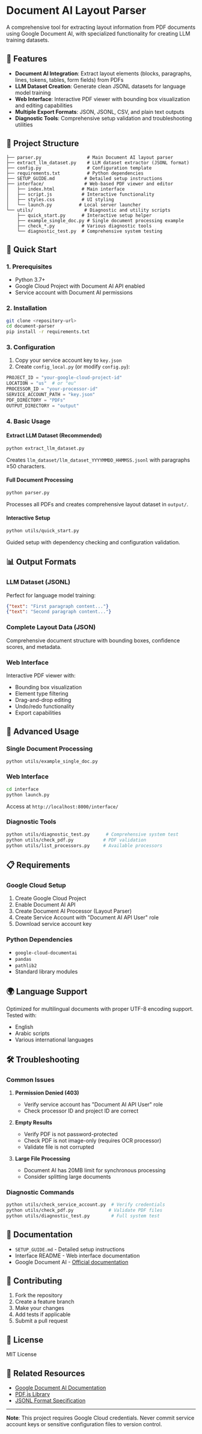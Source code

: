 # Document AI Layout Parser

A comprehensive tool for extracting layout information from PDF documents using Google Document AI, with specialized functionality for creating LLM training datasets.

## 🚀 Features

- **Document AI Integration**: Extract layout elements (blocks, paragraphs, lines, tokens, tables, form fields) from PDFs
- **LLM Dataset Creation**: Generate clean JSONL datasets for language model training
- **Web Interface**: Interactive PDF viewer with bounding box visualization and editing capabilities
- **Multiple Export Formats**: JSON, JSONL, CSV, and plain text outputs
- **Diagnostic Tools**: Comprehensive setup validation and troubleshooting utilities

## 📁 Project Structure

```
├── parser.py                 # Main Document AI layout parser
├── extract_llm_dataset.py    # LLM dataset extractor (JSONL format)
├── config.py                 # Configuration template
├── requirements.txt          # Python dependencies
├── SETUP_GUIDE.md           # Detailed setup instructions
├── interface/               # Web-based PDF viewer and editor
│   ├── index.html          # Main interface
│   ├── script.js           # Interactive functionality
│   ├── styles.css          # UI styling
│   └── launch.py          # Local server launcher
└── utils/                   # Diagnostic and utility scripts
    ├── quick_start.py      # Interactive setup helper
    ├── example_single_doc.py # Single document processing example
    ├── check_*.py          # Various diagnostic tools
    └── diagnostic_test.py  # Comprehensive system testing
```

## 🎯 Quick Start

### 1. Prerequisites

- Python 3.7+
- Google Cloud Project with Document AI API enabled
- Service account with Document AI permissions

### 2. Installation

```bash
git clone <repository-url>
cd document-parser
pip install -r requirements.txt
```

### 3. Configuration

1. Copy your service account key to `key.json`
2. Create `config_local.py` (or modify `config.py`):

```python
PROJECT_ID = "your-google-cloud-project-id"
LOCATION = "us"  # or "eu"
PROCESSOR_ID = "your-processor-id"
SERVICE_ACCOUNT_PATH = "key.json"
PDF_DIRECTORY = "PDFs"
OUTPUT_DIRECTORY = "output"
```

### 4. Basic Usage

#### Extract LLM Dataset (Recommended)
```bash
python extract_llm_dataset.py
```
Creates `llm_dataset/llm_dataset_YYYYMMDD_HHMMSS.jsonl` with paragraphs ≥50 characters.

#### Full Document Processing
```bash
python parser.py
```
Processes all PDFs and creates comprehensive layout dataset in `output/`.

#### Interactive Setup
```bash
python utils/quick_start.py
```
Guided setup with dependency checking and configuration validation.

## 📊 Output Formats

### LLM Dataset (JSONL)
Perfect for language model training:
```json
{"text": "First paragraph content..."}
{"text": "Second paragraph content..."}
```

### Complete Layout Data (JSON)
Comprehensive document structure with bounding boxes, confidence scores, and metadata.

### Web Interface
Interactive PDF viewer with:
- Bounding box visualization
- Element type filtering
- Drag-and-drop editing
- Undo/redo functionality
- Export capabilities

## 🔧 Advanced Usage

### Single Document Processing
```bash
python utils/example_single_doc.py
```

### Web Interface
```bash
cd interface
python launch.py
```
Access at `http://localhost:8000/interface/`

### Diagnostic Tools
```bash
python utils/diagnostic_test.py      # Comprehensive system test
python utils/check_pdf.py           # PDF validation
python utils/list_processors.py     # Available processors
```

## 📋 Requirements

### Google Cloud Setup
1. Create Google Cloud Project
2. Enable Document AI API
3. Create Document AI Processor (Layout Parser)
4. Create Service Account with "Document AI API User" role
5. Download service account key

### Python Dependencies
- `google-cloud-documentai`
- `pandas`
- `pathlib2`
- Standard library modules

## 🌍 Language Support

Optimized for multilingual documents with proper UTF-8 encoding support. Tested with:
- English
- Arabic scripts
- Various international languages

## 🛠️ Troubleshooting

### Common Issues

1. **Permission Denied (403)**
   - Verify service account has "Document AI API User" role
   - Check processor ID and project ID are correct

2. **Empty Results**
   - Verify PDF is not password-protected
   - Check PDF is not image-only (requires OCR processor)
   - Validate file is not corrupted

3. **Large File Processing**
   - Document AI has 20MB limit for synchronous processing
   - Consider splitting large documents

### Diagnostic Commands
```bash
python utils/check_service_account.py  # Verify credentials
python utils/check_pdf.py             # Validate PDF files
python utils/diagnostic_test.py        # Full system test
```

## 📖 Documentation

- `SETUP_GUIDE.md` - Detailed setup instructions
- Interface README - Web interface documentation
- Google Document AI - [Official documentation](https://cloud.google.com/document-ai/docs)

## 🤝 Contributing

1. Fork the repository
2. Create a feature branch
3. Make your changes
4. Add tests if applicable
5. Submit a pull request

## 📄 License

MIT License

## 🔗 Related Resources

- [Google Document AI Documentation](https://cloud.google.com/document-ai/docs)
- [PDF.js Library](https://mozilla.github.io/pdf.js/)
- [JSONL Format Specification](http://jsonlines.org/)

---

**Note**: This project requires Google Cloud credentials. Never commit service account keys or sensitive configuration files to version control. 